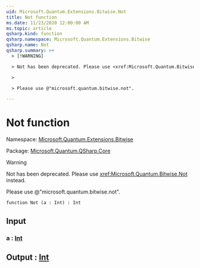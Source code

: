 ```yaml
---
uid: Microsoft.Quantum.Extensions.Bitwise.Not
title: Not function
ms.date: 11/23/2020 12:00:00 AM
ms.topic: article
qsharp.kind: function
qsharp.namespace: Microsoft.Quantum.Extensions.Bitwise
qsharp.name: Not
qsharp.summary: >+
  > [!WARNING]

  > Not has been deprecated. Please use <xref:Microsoft.Quantum.Bitwise.Not> instead.

  >

  > Please use @"microsoft.quantum.bitwise.not".

---
```


# Not function

Namespace: [Microsoft.Quantum.Extensions.Bitwise](xref:Microsoft.Quantum.Extensions.Bitwise)

Package: [Microsoft.Quantum.QSharp.Core](https://nuget.org/packages/Microsoft.Quantum.QSharp.Core)


> [!WARNING]
> Not has been deprecated. Please use <xref:Microsoft.Quantum.Bitwise.Not> instead.
>
> Please use @"microsoft.quantum.bitwise.not".



```qsharp
function Not (a : Int) : Int
```


## Input

### a : [Int](xref:microsoft.quantum.lang-ref.int)





## Output : [Int](xref:microsoft.quantum.lang-ref.int)

